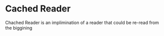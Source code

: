 # Cached Reader
Chached Reader is an implimination of a reader that could be re-read from the biggining
